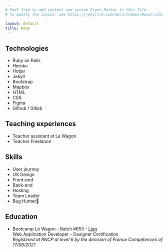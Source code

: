```yaml
---
# Feel free to add content and custom Front Matter to this file.
# To modify the layout, see https://jekyllrb.com/docs/themes/#overriding-theme-defaults

layout: default
title: Home
---
```





## Technologies

 - Ruby on Rails
 - Heroku
 - Hotjar
 - Jekyll
 - Bootstrap
 - Mapbox
 - HTML
 - CSS
 - Figma
 - Github / Gitlab

## Teaching experiences

 - Teacher assistant at Le Wagon
 - Teacher Freelance



## Skills
  - User journey
  - UX Design
  - Front-end
  - Back-end
  - Hosting
  - Team Leader
  - Bug Hunter🐞

## Education

- Bootcamp Le Wagon - Batch #653 - [Lien](https://kitt.lewagon.com/alumni/cthonney)\
Web Application Developer - Designer Certification\
*Registered at RNCP at level 6 by the decision of France Compétences of 17/06/2021*
